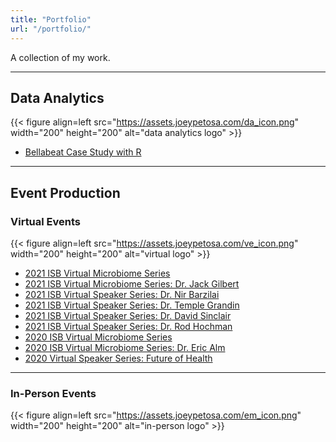 ```yaml
---
title: "Portfolio"
url: "/portfolio/"
---
```


A collection of my work.

---

## Data Analytics  
{{< figure align=left src="https://assets.joeypetosa.com/da_icon.png" width="200" height="200" alt="data analytics logo" >}}  

- [Bellabeat Case Study with R](https://joeypetosa.github.io/bellabeat_cs/)  

---

## Event Production  

### Virtual Events  
{{< figure align=left src="https://assets.joeypetosa.com/ve_icon.png" width="200" height="200" alt="virtual logo" >}}

- [2021 ISB Virtual Microbiome Series](https://isbscience.org/microbiome2021/)
- [2021 ISB Virtual Microbiome Series: Dr. Jack Gilbert](https://www.youtube.com/watch?v=3sSPX2M2Uoc)
- [2021 ISB Virtual Speaker Series: Dr. Nir Barzilai](https://isbscience.org/news/2021/10/01/nir-barzilai-on-health-span-life-span-and-the-new-science-of-longevity/)
- [2021 ISB Virtual Speaker Series: Dr. Temple Grandin](https://isbscience.org/news/2021/06/11/dr-temple-grandin-and-the-importance-of-getting-kids-outside/)
- [2021 ISB Virtual Speaker Series: Dr. David Sinclair](https://isbscience.org/news/2021/04/16/sinclair-aging/)
- [2021 ISB Virtual Speaker Series: Dr. Rod Hochman](https://isbscience.org/news/2021/01/28/how-will-healthcare-and-scientific-research-be-different-in-a-post-pandemic-world/)
- [2020 ISB Virtual Microbiome Series](https://isbscience.org/microbiome2020/)
- [2020 ISB Virtual Microbiome Series: Dr. Eric Alm](https://isbscience.org/news/2020/10/08/mining-sewage-to-track-population-health/)
- [2020 Virtual Speaker Series: Future of Health](https://isbscience.org/2020/)

---

### In-Person Events  
{{< figure align=left src="https://assets.joeypetosa.com/em_icon.png" width="200" height="200" alt="in-person logo" >}} 

